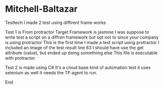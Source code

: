 # Mitchell-Baltazar
Testtech
I made 2 test using diffirent frame works

Test 1 is From protractor 
Target Framework is jasmine
I was suppose to write test a script on a diffren framework but opt not to since your company is using protractor
This is the first time I made a test script using protractor
I included an image of the test result
line 63 I should have use the get attribute (value), but ended up doing somethiing else 
This file is executable with protractor

Test 2 is made using C#
It's a cloud base kind of automation test it uses selenium as well
It needs the TP agent to run.

End
